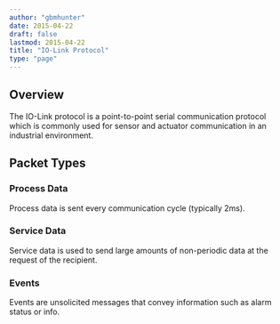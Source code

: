 ```yaml
---
author: "gbmhunter"
date: 2015-04-22
draft: false
lastmod: 2015-04-22
title: "IO-Link Protocol"
type: "page"
---
```


## Overview

The IO-Link protocol is a point-to-point serial communication protocol which is commonly used for sensor and actuator communication in an industrial environment.

## Packet Types

### Process Data

Process data is sent every communication cycle (typically 2ms).

### Service Data

Service data is used to send large amounts of non-periodic data at the request of the recipient. 

### Events

Events are unsolicited messages that convey information such as alarm status or info.
